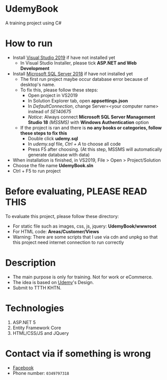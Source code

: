# UdemyBook
A training project using C#
# How to run
- Install [Visual Studio 2019](https://visualstudio.microsoft.com/downloads/) if have not installed yet
	- In Visual Studio Installer, please tick **ASP.NET and Web Development**
- Install [Microsoft SQL Server 2018](https://www.microsoft.com/en-us/sql-server/sql-server-downloads) if have not installed yet
	- The first run project maybe occur database error because of desktop's name.
	- To fix this, please follow these steps:
		- Open project in VS2019
		- In Solution Explorer tab, open **appsettings.json**
		- In *DefaultConnection*, change Server=\<your computer name\> instead of *SE140675*
		- *Notice*: Always connect **Microsoft SQL Server Management Studio 18** *(MSSMS)* with **Windows Authentication** option
	- If the project is ran and there is **no any books or categories, follow these steps to fix this**
		- Double click **udemy.sql**
		- In *udemy.sql* file, *Ctrl + A* to choose all code
		- Press F5 after choosing. (At this step, MSSMS will automatically generate database with data)
- When installation is finished, in VS2019, File > Open > Project/Solution
- Choose the file name **UdemyBook.sln**
- Ctrl + F5 to run project

# Before evaluating, PLEASE READ THIS
To evaluate this project, please follow these directory:
 - For static file such as images, css, js, jquery: **UdemyBook/wwwroot**
 - For HTML code: **Areas/Customer/Views**
 - Warning: There are some scripts that I use via cdn and unpkg so that this project need internet connection to run correctly


# Description
- The main purpose is only for training. Not for work or eCommerce.
- The idea is based on [Udemy](https://www.udemy.com/)'s Design.
- Submit to TTTH KHTN.

# Technologies
1. ASP.NET 5
2. Entity Framework Core
3. HTML/CSS/JS and JQuery

# Contact via if something is wrong
- [Facebook](https://facebook.com/mavisphung43)
- Phone number: `0349797318`
